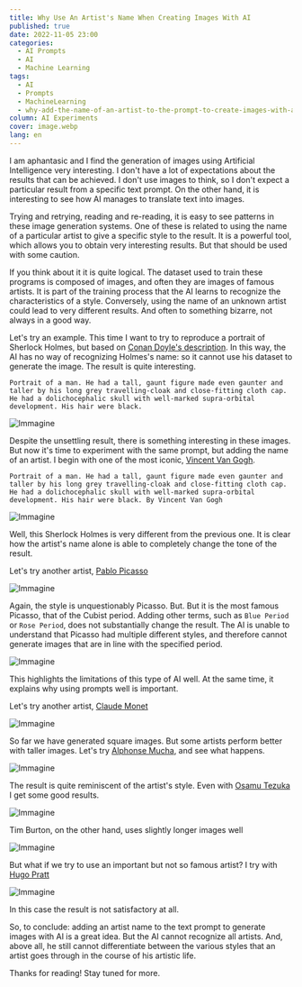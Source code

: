 ```yaml
---
title: Why Use An Artist's Name When Creating Images With AI
published: true
date: 2022-11-05 23:00
categories:
  - AI Prompts
  - AI
  - Machine Learning
tags:
  - AI
  - Prompts
  - MachineLearning
  - why-add-the-name-of-an-artist-to-the-prompt-to-create-images-with-ai
column: AI Experiments
cover: image.webp
lang: en
---
```


I am aphantasic and I find the generation of images using Artificial Intelligence very interesting. I don't have a lot of expectations about the results that can be achieved. I don't use images to think, so I don't expect a particular result from a specific text prompt. On the other hand, it is interesting to see how AI manages to translate text into images.

Trying and retrying, reading and re-reading, it is easy to see patterns in these image generation systems. One of these is related to using the name of a particular artist to give a specific style to the result. It is a powerful tool, which allows you to obtain very interesting results. But that should be used with some caution.

If you think about it it is quite logical. The dataset used to train these programs is composed of images, and often they are images of famous artists. It is part of the training process that the AI ​​learns to recognize the characteristics of a style. Conversely, using the name of an unknown artist could lead to very different results. And often to something bizarre, not always in a good way.

Let's try an example. This time I want to try to reproduce a portrait of Sherlock Holmes, but based on [Conan Doyle's description](https://www.arthur-conan-doyle.com/index.php/Sherlock_Holmes#Physical_appearance). In this way, the AI ​​has no way of recognizing Holmes's name: so it cannot use his dataset to generate the image. The result is quite interesting.

```
Portrait of a man. He had a tall, gaunt figure made even gaunter and taller by his long grey travelling-cloak and close-fitting cloth cap. He had a dolichocephalic skull with well-marked supra-orbital development. His hair were black.
```

![Immagine](./sherlock-00.webp)

Despite the unsettling result, there is something interesting in these images. But now it's time to experiment with the same prompt, but adding the name of an artist. I begin with one of the most iconic, [Vincent Van Gogh](https://en.wikipedia.org/wiki/Vincent_van_Gogh).

```
Portrait of a man. He had a tall, gaunt figure made even gaunter and taller by his long grey travelling-cloak and close-fitting cloth cap. He had a dolichocephalic skull with well-marked supra-orbital development. His hair were black. By Vincent Van Gogh
```

![Immagine](./sherlock-01.webp)

Well, this Sherlock Holmes is very different from the previous one. It is clear how the artist's name alone is able to completely change the tone of the result.

Let's try another artist, [Pablo Picasso](https://en.wikipedia.org/wiki/Pablo_Picasso)

![Immagine](./sherlock-02.webp)

Again, the style is unquestionably Picasso. But. But it is the most famous Picasso, that of the Cubist period. Adding other terms, such as `Blue Period` or `Rose Period`, does not substantially change the result. The AI ​​is unable to understand that Picasso had multiple different styles, and therefore cannot generate images that are in line with the specified period.

![Immagine](./sherlock-03.webp)

This highlights the limitations of this type of AI well. At the same time, it explains why using prompts well is important.

Let's try another artist, [Claude Monet](https://en.wikipedia.org/wiki/Claude_Monet)

![Immagine](./sherlock-04.webp)

So far we have generated square images. But some artists perform better with taller images. Let's try [Alphonse Mucha](https://en.wikipedia.org/wiki/Alphonse_Mucha), and see what happens.

![Immagine](./sherlock-05.webp)

The result is quite reminiscent of the artist's style. Even with [Osamu Tezuka](https://en.wikipedia.org/wiki/Osamu_Tezuka) I get some good results.

![Immagine](./sherlock-06.webp)

Tim Burton, on the other hand, uses slightly longer images well

![Immagine](./sherlock-07.webp)

But what if we try to use an important but not so famous artist? I try with [Hugo Pratt](https://en.wikipedia.org/wiki/Hugo_Pratt)

![Immagine](./sherlock-08.webp)

In this case the result is not satisfactory at all.

So, to conclude: adding an artist name to the text prompt to generate images with AI is a great idea. But the AI ​​cannot recognize all artists. And, above all, he still cannot differentiate between the various styles that an artist goes through in the course of his artistic life.

Thanks for reading! Stay tuned for more.
